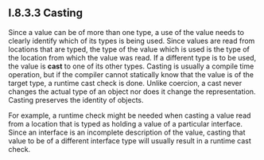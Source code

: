 ## I.8.3.3 Casting

Since a value can be of more than one type, a use of the value needs to clearly identify which of its types is being used. Since values are read from locations that are typed, the type of the value which is used is the type of the location from which the value was read. If a different type is to be used, the value is **cast** to one of its other types. Casting is usually a compile time operation, but if the compiler cannot statically know that the value is of the target type, a runtime cast check is done. Unlike coercion, a cast never changes the actual type of an object nor does it change the representation. Casting preserves the identity of objects.

For example, a runtime check might be needed when casting a value read from a location that is typed as holding a value of a particular interface. Since an interface is an incomplete description of the value, casting that value to be of a different interface type will usually result in a runtime cast check.
